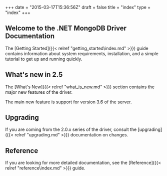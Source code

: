 +++
date = "2015-03-17T15:36:56Z"
draft = false
title = "index"
type = "index"
+++

## Welcome to the .NET MongoDB Driver Documentation

The [Getting Started]({{< relref "getting_started\index.md" >}}) guide contains information about system requirements, installation, and a simple tutorial to get up and running quickly.


## What's new in 2.5

The [What's New]({{< relref "what_is_new.md" >}}) section contains the major new features of the driver.

The main new feature is support for version 3.6 of the server.


## Upgrading

If you are coming from the 2.0.x series of the driver, consult the [upgrading]({{< relref "upgrading.md" >}}) documentation on changes.


## Reference

If you are looking for more detailed documentation, see the [Reference]({{< relref "reference\index.md" >}}) guide.
